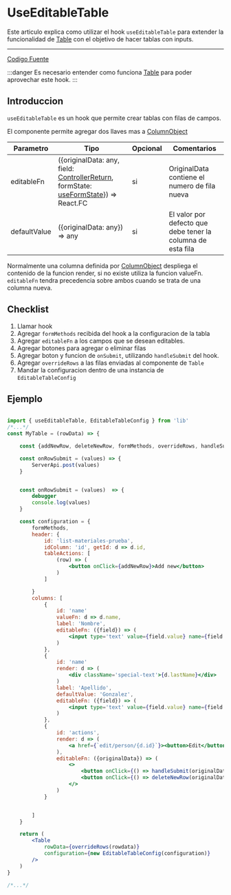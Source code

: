 # UseEditableTable

Este articulo explica como utilizar el hook `useEditableTable` para extender la funcionalidad de
[Table](/docs/frontend/components/Table) con el objetivo de hacer tablas con inputs.

---
[Codigo Fuente](https://github.com/hugogzz93/anlab-front/blob/11fac959f4360160fa7791d431f6ae42a6f17195/src/lib/UseEditableTable.jsx)

:::danger
Es necesario entender como funciona [Table](/docs/frontend/components/Table) para poder aprovechar este hook.
:::

## Introduccion
`useEditableTable` es un hook que permite crear tablas con filas de campos.


El componente permite agregar dos llaves mas a [ColumnObject](/docs/frontend/components/Table#columnobject)

|Parametro|Tipo|Opcional|Comentarios|
|---|---|---|---|
|editableFn|({originalData: any, field: [ControllerReturn](https://react-hook-form.com/api/usecontroller/controller), formState: [useFormState](https://react-hook-form.com/api/useform/formstate)}) => React.FC|si|OriginalData contiene el numero de fila nueva |
|defaultValue|({originalData: any}) => any|si|El valor por defecto que debe tener la columna de esta fila|


Normalmente una columna definida por [ColumnObject](/docs/frontend/components/Table#columnobject) despliega el contenido de la funcion render, si no existe utiliza la funcion valueFn.
`editableFn` tendra precedencia sobre ambos cuando se trata de una columna nueva.

## Checklist
1. Llamar hook
2. Agregar `formMethods` recibida del hook a la configuracion de la tabla
3. Agregar `editableFn` a los campos que se desean editables.
4. Agregar botones para agregar o eliminar filas
5. Agregar boton y funcion de `onSubmit`, utilizando `handleSubmit` del hook.
6. Agregar `overrideRows` a las filas enviadas al componente de `Table`
7. Mandar la configuracion dentro de una instancia de `EditableTableConfig`



## Ejemplo

```jsx

import { useEditableTable, EditableTableConfig } from 'lib'
/*...*/
const MyTable = (rowData) => {

    const {addNewRow, deleteNewRow, formMethods, overrideRows, handleSubmit} = useEditableTable()

    const onRowSubmit = (values) => {
        ServerApi.post(values)
    }


    const onRowSubmit = (values)  => {
        debugger
        console.log(values)
    }

    const configuration = {
        formMethods,
        header: {
            id: 'list-materiales-prueba',
            idColumn: 'id', getId: d => d.id,
            tableActions: [
                (row) => (
                    <button onClick={addNewRow}>Add new</button>
                )
            ]

        }
        columns: [
            {
                id: 'name'
                valueFn: d => d.name,
                label: 'Nombre',
                editableFn: ({field}) => (
                    <input type='text' value={field.value} name={field.name} onChange={field.onChange}/>
                )
            },
            {
                id: 'name'
                render: d => (
                    <div className='special-text'>{d.lastName}</div>
                )
                label: 'Apellido',
                defaultValue: 'Gonzalez',
                editableFn: ({field}) => (
                    <input type='text' value={field.value} name={field.name} onChange={field.onChange}/>
                )
            },
            {
                id: 'actions',
                render: d => (
                    <a href={`edit/person/{d.id}`}><button>Edit</button></a>
                ),
                editableFn: ({originalData}) => (
                    <>
                        <button onClick={() => handleSubmit(originalData, onRowSubmit)}>Submit</button>
                        <button onClick={() => deleteNewRow(originalData)}>Remove Row</button>
                    </>
                )
            }


        ]
    }

    return (
        <Table
            rowData={overrideRows(rowdata)}
            configuration={new EditableTableConfig(configuration)}
        />
    )
}

/*...*/
```


